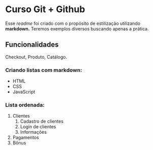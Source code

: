 # Curso Git + Github 

Esse *readme* foi criado com o propósito de estilização utilizando **markdown.**
Teremos exemplos diversos buscando apenas a prática.

## Funcionalidades

Checkout, Produto, Catálogo.

### Criando listas com markdown:

* HTML
* CSS
* JavaScript

### Lista ordenada:

1. Clientes
    1. Cadastro de clientes
    2. Login de clientes
    3. Informações
2. Pagamentos
3. Bônus